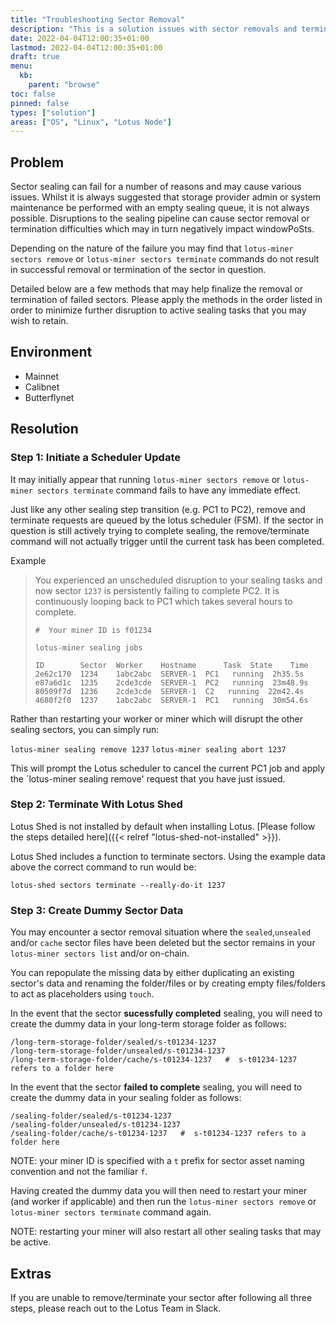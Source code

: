 ```yaml
---
title: "Troubleshooting Sector Removal"
description: "This is a solution issues with sector removals and terminations."
date: 2022-04-04T12:00:35+01:00
lastmod: 2022-04-04T12:00:35+01:00
draft: true
menu:
  kb:
    parent: "browse"
toc: false
pinned: false
types: ["solution"]
areas: ["OS", "Linux", "Lotus Node"]
---
```


## Problem

Sector sealing can fail for a number of reasons and may cause various issues. Whilst it is always suggested that storage provider admin or system maintenance be performed with an empty sealing queue, it is not always possible. Disruptions to the sealing pipeline can cause sector removal or termination difficulties which may in turn negatively impact windowPoSts.

Depending on the nature of the failure you may find that `lotus-miner sectors remove` or `lotus-miner sectors terminate` commands do not result in successful removal or termination of the sector in question.

Detailed below are a few methods that may help finalize the removal or termination of failed sectors. Please apply the methods in the order listed in order to minimize further disruption to active sealing tasks that you may wish to retain. 

## Environment

- Mainnet
- Calibnet
- Butterflynet

## Resolution

### Step 1: Initiate a Scheduler Update

It may initially appear that running `lotus-miner sectors remove` or `lotus-miner sectors terminate` command fails to have any immediate effect. 

Just like any other sealing step transition (e.g. PC1 to PC2), remove and terminate requests are queued by the lotus scheduler (FSM). If the sector in question is still actively trying to complete sealing, the remove/terminate command will not actually trigger until the current task has been completed. 

Example 
> You experienced an unscheduled disruption to your sealing tasks and now sector `1237` is persistently failing to complete PC2. It is continuously looping back to PC1 which takes several hours to complete.
> ```plaintext
>#  Your miner ID is f01234
>
> lotus-miner sealing jobs
>
> ID        Sector  Worker    Hostname      Task  State    Time
> 2e62c170  1234    1abc2abc  SERVER-1  PC1   running  2h35.5s
> e87a6d1c  1235    2cde3cde  SERVER-1  PC2   running  23m48.9s
> 80509f7d  1236    2cde3cde  SERVER-1  C2   running  22m42.4s
> 4680f2f0  1237    1abc2abc  SERVER-1  PC1   running  30m54.6s
> ```
> 

Rather than restarting your worker or miner which will disrupt the other sealing sectors, you can simply run:

`lotus-miner sealing remove 1237`
`lotus-miner sealing abort 1237`

This will prompt the Lotus scheduler to cancel the current PC1 job and apply the `lotus-miner sealing remove' request that you have just issued.

### Step 2: Terminate With Lotus Shed

Lotus Shed is not installed by default when installing Lotus. [Please follow the steps detailed here]({{< relref "lotus-shed-not-installed" >}}).

Lotus Shed includes a function to terminate sectors. Using the example data above the correct command to run would be:

`lotus-shed sectors terminate --really-do-it 1237`

### Step 3: Create Dummy Sector Data

You may encounter a sector removal situation where the `sealed`,`unsealed` and/or `cache` sector files have been deleted but the sector remains in your `lotus-miner sectors list` and/or on-chain.

You can repopulate the missing data by either duplicating an existing sector's data and renaming the folder/files or by creating empty files/folders to act as placeholders using `touch`.

In the event that the sector **sucessfully completed** sealing, you will need to create the dummy data in your long-term storage folder as follows:

```plaintext
/long-term-storage-folder/sealed/s-t01234-1237
/long-term-storage-folder/unsealed/s-t01234-1237
/long-term-storage-folder/cache/s-t01234-1237   #  s-t01234-1237 refers to a folder here
```

In the event that the sector **failed to complete** sealing,  you will need to create the dummy data in your sealing folder as follows:

```plaintext
/sealing-folder/sealed/s-t01234-1237
/sealing-folder/unsealed/s-t01234-1237
/sealing-folder/cache/s-t01234-1237   #  s-t01234-1237 refers to a folder here
```

NOTE: your miner ID is specified with  a `t` prefix for sector asset naming convention and not the familiar `f`.

Having created the dummy data you will then need to restart your miner (and worker if applicable) and then run the `lotus-miner sectors remove` or `lotus-miner sectors terminate` command again.

NOTE: restarting your miner will also restart all other sealing tasks that may be active.

## Extras

If you are unable to remove/terminate your sector after following all three steps, please reach out to the Lotus Team in Slack.

